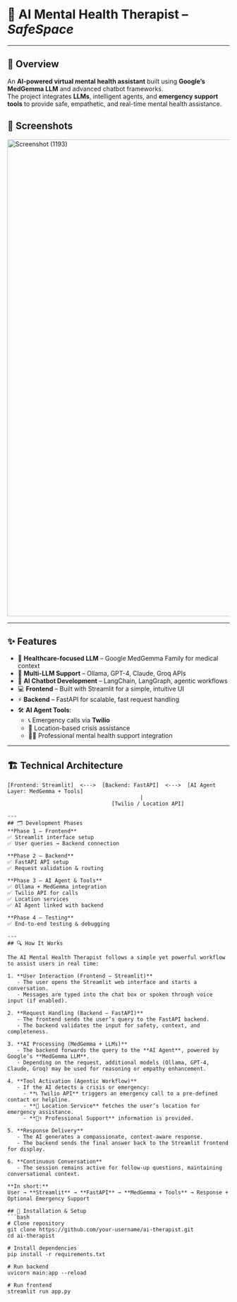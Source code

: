 # 🧠 AI Mental Health Therapist – *SafeSpace*  
---

## 🌟 Overview  
An **AI-powered virtual mental health assistant** built using **Google’s MedGemma LLM** and advanced chatbot frameworks.  
The project integrates **LLMs**, intelligent agents, and **emergency support tools** to provide safe, empathetic, and real-time mental health assistance.  


## 📸 Screenshots
<img width="1920" height="1080" alt="Screenshot (1193)" src="https://github.com/user-attachments/assets/c118f382-1b2e-40b7-a877-1b00dc91b9f4" />

---

## ✨ Features  
- 🏥 **Healthcare-focused LLM** – Google MedGemma Family for medical context  
- 🔄 **Multi-LLM Support** – Ollama, GPT-4, Claude, Groq APIs  
- 🤖 **AI Chatbot Development** – LangChain, LangGraph, agentic workflows  
- 💻 **Frontend** – Built with Streamlit for a simple, intuitive UI  
- ⚡ **Backend** – FastAPI for scalable, fast request handling  
- 🛠 **AI Agent Tools**:  
  - 📞 Emergency calls via **Twilio**  
  - 📍 Location-based crisis assistance  
  - 👩‍⚕️ Professional mental health support integration  

---

## 🏗 Technical Architecture  
```plaintext
[Frontend: Streamlit]  <--->  [Backend: FastAPI]  <--->  [AI Agent Layer: MedGemma + Tools]
                                          |
                                 [Twilio / Location API]

---
## 🗂 Development Phases  
**Phase 1 – Frontend**  
✅ Streamlit interface setup  
✅ User queries → Backend connection  

**Phase 2 – Backend**  
✅ FastAPI API setup  
✅ Request validation & routing  

**Phase 3 – AI Agent & Tools**  
✅ Ollama + MedGemma integration  
✅ Twilio API for calls  
✅ Location services  
✅ AI Agent linked with backend  

**Phase 4 – Testing**  
✅ End-to-end testing & debugging  

---
## 🔍 How It Works  

The AI Mental Health Therapist follows a simple yet powerful workflow to assist users in real time:

1. **User Interaction (Frontend – Streamlit)**  
   - The user opens the Streamlit web interface and starts a conversation.  
   - Messages are typed into the chat box or spoken through voice input (if enabled).  

2. **Request Handling (Backend – FastAPI)**  
   - The frontend sends the user’s query to the FastAPI backend.  
   - The backend validates the input for safety, context, and completeness.  

3. **AI Processing (MedGemma + LLMs)**  
   - The backend forwards the query to the **AI Agent**, powered by Google’s **MedGemma LLM**.  
   - Depending on the request, additional models (Ollama, GPT-4, Claude, Groq) may be used for reasoning or empathy enhancement.  

4. **Tool Activation (Agentic Workflow)**  
   - If the AI detects a crisis or emergency:
     - **📞 Twilio API** triggers an emergency call to a pre-defined contact or helpline.  
     - **📍 Location Service** fetches the user’s location for emergency assistance.  
     - **👩‍⚕️ Professional Support** information is provided.  

5. **Response Delivery**  
   - The AI generates a compassionate, context-aware response.  
   - The backend sends the final answer back to the Streamlit frontend for display.  

6. **Continuous Conversation**  
   - The session remains active for follow-up questions, maintaining conversational context.  

**In short:**  
User → **Streamlit** → **FastAPI** → **MedGemma + Tools** → Response + Optional Emergency Support

## 🚀 Installation & Setup  
```bash
# Clone repository
git clone https://github.com/your-username/ai-therapist.git
cd ai-therapist

# Install dependencies
pip install -r requirements.txt

# Run backend
uvicorn main:app --reload

# Run frontend
streamlit run app.py
